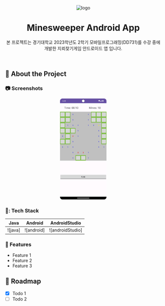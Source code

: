 <div align="center">

  <img src="assets/minesweepericon.webp" alt="logo" width="200" height="auto" />
  <h1>Minesweeper Android App</h1>
  
  <p>
    본 프로젝트는 경기대학교 2023학년도 2학기 모바일프로그래밍(DD731)를 수강 중에 개발한 지뢰찾기게임 안드로이드 앱 입니다.
  </p>
  
  
</div>

<br />
  

<!-- About the Project -->
## :star2: About the Project


<!-- Screenshots -->
### :camera: Screenshots

<div align="center"> 
  <img src="preview.png" alt="screenshot" width="150px" />
</div>


<!-- TechStack -->
### 📃: Tech Stack
|   Java   |   Android   |  AndroidStudio   |
| :------: | :---------: | :--------------: |
| ![java]  | ![android]  | ![androidStudio] |


<!-- Features -->
### :dart: Features

- Feature 1
- Feature 2
- Feature 3


<!-- Roadmap -->
## :compass: Roadmap

* [x] Todo 1
* [ ] Todo 2
